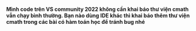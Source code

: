 
**Mình code trên VS community 2022 không cần khai báo thư viện cmath vẫn chạy bình thường. Bạn nào dùng IDE khác thì khai báo thêm thư viện cmath trong các bài có hàm toán học để tránh bug nhé**
